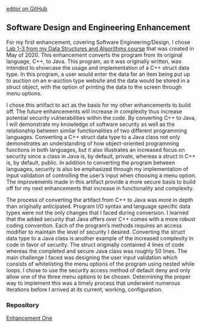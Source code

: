  [editor on GitHub](https://github.com/GregMacDev/GregMacDev.github.io/edit/main/enhancementOne.md)
## Software Design and Engineering Enhancement
For my first enhancement, covering Software Engineering/Design, I chose [Lab 1-3 from my Data Structures and Algorithms course](https://github.com/GregMacDev/CS-499-Software-Engineering/blob/main/Lab%201-3.txt) that was created in May of 2020. This enhancement converts the program from its original language, C++, to Java. This program, as it was originally written, was intended to showcase the usage and implementation of a C++ struct data type. In this program, a user would enter the data for an item being put up to auction on an e-auction type website and the data would be stored in a struct object, with the option of printing the data to the screen through menu options.

I chose this artifact to act as the basis for my other enhancements to build off. The future enhancements will increase in complexity thus increase potential security vulnerabilities within the code. By converting C++ to Java, I will demonstrate my knowledge of software security as well as the relationship between similar functionalities of two different programming languages. Converting a C++ struct data type to a Java class not only demonstrates an understanding of how object-oriented programming functions in both languages, but it also illustrates an increased focus on security since a class in Java is, by default, private, whereas a struct in C++ is, by default, public. In addition to converting the program between languages, security is also be emphasized through my implementation of input validation of controlling the user’s input when choosing a menu option. The improvements made in this artifact provide a more secure basis to build off for my next enhancements that increase in functionality and complexity.

The process of converting the artifact from C++ to Java was more in depth than originally anticipated. Program I/O syntax and language specific data types were not the only changes that I faced during conversion.  I learned that the added security that Java offers over C++ comes with a more robust coding convention. Each of the program’s methods requires an access modifier to maintain the level of security I desired. Converting the struct data type to a Java class is another example of the increased complexity in code in favor of security. The struct originally contained 4 lines of code whereas the completed and secure Java class was roughly 50 lines. The main challenge I faced was designing the user input validation which consists of whitelisting the menu options of the program using nested while loops. I chose to use the security access method of default deny and only allow one of the three menu options to be chosen. Determining the proper way to implement this was a timely process that underwent numerous iterations before I arrived at its current, working, configuration.  

### Repository
[Enhancement One](https://github.com/GregMacDev/CS-499-Software-Engineering/tree/main)
